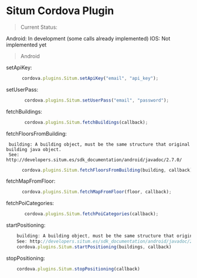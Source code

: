 Situm Cordova Plugin
======

> Current Status:

Android: In development (some calls already implemented)
IOS: Not implemented yet


> Android

setApiKey:

```javascript
      cordova.plugins.Situm.setApiKey("email", "api_key");
```

setUserPass:

```javascript
       cordova.plugins.Situm.setUserPass("email", "password");
```

fetchBuildings:

```javascript
       cordova.plugins.Situm.fetchBuildings(callback);
```

fetchFloorsFromBuilding:

     building: A building object, must be the same structure that original building java object.
     See: http://developers.situm.es/sdk_documentation/android/javadoc/2.7.0/

```javascript
      cordova.plugins.Situm.fetchFloorsFromBuilding(building, callback);
```

fetchMapFromFloor:

```javascript
      cordova.plugins.Situm.fetchMapFromFloor(floor, callback);
```

fetchPoiCategories:

```javascript
       cordova.plugins.Situm.fetchPoiCategories(callback);
```

startPositioning:

```javascript
    building: A building object, must be the same structure that original building java object.
    See: http://developers.situm.es/sdk_documentation/android/javadoc/2.7.0/
    cordova.plugins.Situm.startPositioning(buildings, callback)
```
stopPositioning:

```javascript
    cordova.plugins.Situm.stopPositioning(callback)
```
